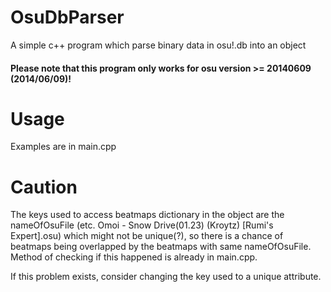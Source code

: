 # OsuDbParser
A simple c++ program which parse binary data in osu!.db into an object

#### Please note that this program only works for osu version >= 20140609 (2014/06/09)!

# Usage
Examples are in main.cpp

# Caution
The keys used to access beatmaps dictionary in the object are the nameOfOsuFile (etc. Omoi - Snow Drive(01.23) (Kroytz) [Rumi's Expert].osu) which might not be unique(?), so there is a chance of beatmaps being overlapped by the beatmaps with same nameOfOsuFile. Method of checking if this happened is already in main.cpp.

If this problem exists, consider changing the key used to a unique attribute.
